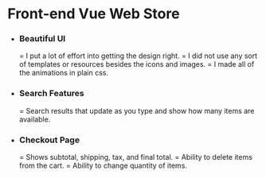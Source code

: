 # Front-end Vue Web Store

- ### Beautiful UI
  = I put a lot of effort into getting the design right.
  = I did not use any sort of templates or resources besides the icons and images.
  = I made all of the animations in plain css.
- ### Search Features
  = Search results that update as you type and show how many items are available.
- ### Checkout Page
  = Shows subtotal, shipping, tax, and final total.
  = Ability to delete items from the cart.
  = Ability to change quantity of items.
